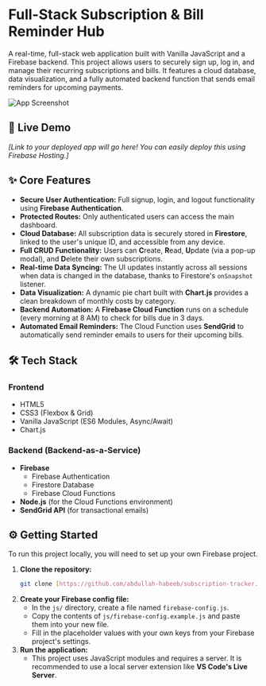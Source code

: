 # Full-Stack Subscription & Bill Reminder Hub

A real-time, full-stack web application built with Vanilla JavaScript and a Firebase backend. This project allows users to securely sign up, log in, and manage their recurring subscriptions and bills. It features a cloud database, data visualization, and a fully automated backend function that sends email reminders for upcoming payments.

![App Screenshot](./app-screenshot.png)

## 🚀 Live Demo

*[Link to your deployed app will go here! You can easily deploy this using Firebase Hosting.]*

## ✨ Core Features

* **Secure User Authentication:** Full signup, login, and logout functionality using **Firebase Authentication**.
* **Protected Routes:** Only authenticated users can access the main dashboard.
* **Cloud Database:** All subscription data is securely stored in **Firestore**, linked to the user's unique ID, and accessible from any device.
* **Full CRUD Functionality:** Users can **C**reate, **R**ead, **U**pdate (via a pop-up modal), and **D**elete their own subscriptions.
* **Real-time Data Syncing:** The UI updates instantly across all sessions when data is changed in the database, thanks to Firestore's `onSnapshot` listener.
* **Data Visualization:** A dynamic pie chart built with **Chart.js** provides a clean breakdown of monthly costs by category.
* **Backend Automation:** A **Firebase Cloud Function** runs on a schedule (every morning at 8 AM) to check for bills due in 3 days.
* **Automated Email Reminders:** The Cloud Function uses **SendGrid** to automatically send reminder emails to users for their upcoming bills.

## 🛠️ Tech Stack

### Frontend
* HTML5
* CSS3 (Flexbox & Grid)
* Vanilla JavaScript (ES6 Modules, Async/Await)
* Chart.js

### Backend (Backend-as-a-Service)
* **Firebase**
    * Firebase Authentication
    * Firestore Database
    * Firebase Cloud Functions
* **Node.js** (for the Cloud Functions environment)
* **SendGrid API** (for transactional emails)

## ⚙️ Getting Started

To run this project locally, you will need to set up your own Firebase project.

1.  **Clone the repository:**
    ```bash
    git clone [https://github.com/abdullah-habeeb/subscription-tracker.git](https://github.com/abdullah-habeeb/subscription-tracker.git)
    ```
2.  **Create your Firebase config file:**
    * In the `js/` directory, create a file named `firebase-config.js`.
    * Copy the contents of `js/firebase-config.example.js` and paste them into your new file.
    * Fill in the placeholder values with your own keys from your Firebase project's settings.
3.  **Run the application:**
    * This project uses JavaScript modules and requires a server. It is recommended to use a local server extension like **VS Code's Live Server**.
